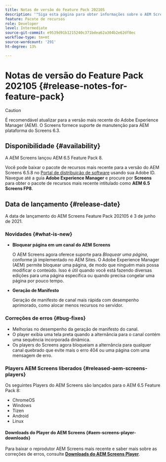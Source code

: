 ```yaml
---
title: Notas de versão do Feature Pack 202105
description: '"Siga esta página para obter informações sobre o AEM Screens Feature Pack 202105 lançado em 1 de junho de 2021."'
feature: Pacote de recursos
role: Developer
level: Intermediate
source-git-commit: e9539d91b1215240c371bdea62a304b2e62df8ec
workflow-type: tm+mt
source-wordcount: '291'
ht-degree: 13%

---
```


# Notas de versão do Feature Pack 202105 {#release-notes-for-feature-pack}

>[!CAUTION]
>É recomendável atualizar para a versão mais recente do Adobe Experience Manager (AEM). O Screens fornece suporte de manutenção para AEM plataforma do Screens 6.3.

## Disponibilidade {#availability}

A AEM Screens lançou AEM 6.5 Feature Pack 8.

Você pode baixar o pacote de recursos mais recente para a versão do AEM Screens 6.5.8 no [Portal de distribuição de software](https://experience.adobe.com/#/downloads/content/software-distribution/en/aem.html) usando sua Adobe ID. Navegue até a guia **Adobe Experience Manager** e procure por **Screens** para obter o pacote de recursos mais recente intitulado como **AEM 6.5 Screens FP8**.

## Data de lançamento {#release-date}

A data de lançamento do AEM Screens Feature Pack 202105 é 3 de junho de 2021.

### Novidades {#what-is-new}

* **Bloquear página em um canal do AEM Screens**

   O AEM Screens agora oferece suporte para *Bloquear uma página*, conforme já implementado no AEM Sites. O Adobe Experience Manager (AEM) permite bloquear uma página, de modo que ninguém mais possa modificar o conteúdo. Isso é útil quando você está fazendo diversas edições para uma página específica ou quando precisa congelar uma página por pouco tempo.

* **Geração de Manifesto**

   Geração de manifesto de canal mais rápida com desempenho aprimorado, como alocar menos recursos no servidor.


### Correções de erros {#bug-fixes}

* Melhorias no desempenho da geração de manifesto do canal.
* O player exibia uma tela preta quando a alternância para o canal contém uma sequência incorporada dinâmica.
* Os players do Screens agora bloqueiam a alternância para qualquer canal quebrado que evite mais o erro 404 ou uma página com uma mensagem de erro.

### Players AEM Screens liberados {#released-aem-screens-players}

Os seguintes Players do AEM Screens são lançados para o AEM 6.5 Feature Pack 8:

* ChromeOS
* Windows
* Tizen
* Android
* Linux

#### Downloads do Player do AEM Screens {#aem-screens-player-downloads}

Para baixar o reprodutor AEM Screens mais recente e saber mais sobre as correções de erros, consulte **[Downloads do AEM Screens Player](https://download.macromedia.com/screens/index.html)**.
